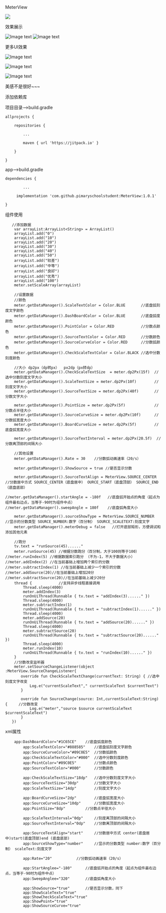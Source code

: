 MeterView

![](https://jitpack.io/v/pimaryschoolstudent/MeterView.svg)

效果展示

![Image text](https://github.com/pimaryschoolstudent/MeterView/blob/master/showImage/-180180.gif)
![Image text](https://github.com/pimaryschoolstudent/MeterView/blob/master/showImage/-180325.gif)

更多UI效果

![Image text](https://github.com/pimaryschoolstudent/MeterView/blob/master/showImage/%E5%BE%AE%E4%BF%A1%E6%88%AA%E5%9B%BE_20191126110912.png)

![Image text](https://github.com/pimaryschoolstudent/MeterView/blob/master/showImage/%E5%BE%AE%E4%BF%A1%E6%88%AA%E5%9B%BE_20191126111029.png)

![Image text](https://github.com/pimaryschoolstudent/MeterView/blob/master/showImage/%E5%BE%AE%E4%BF%A1%E6%88%AA%E5%9B%BE_20191126111043.png)

美感不是很好~~~

添加依赖库

项目目录——>build.gradle

	allprojects {

		repositories {
		
			...
			
			maven { url 'https://jitpack.io' }
			
		}
		
	}

	
app——>build.gradle
  
  	dependencies {
  
       		...
       
	     implementation 'com.github.pimaryschoolstudent:MeterView:1.0.1'
	     
	}
	
组件使用

       //添加数据
        var arrayList:ArrayList<String> = ArrayList()
        arrayList.add("0")
        arrayList.add("10")
        arrayList.add("20")
        arrayList.add("30")
        arrayList.add("40")
        arrayList.add("50")
        arrayList.add("较差")
        arrayList.add("中等")
        arrayList.add("良好")
        arrayList.add("优秀")
        arrayList.add("100")
        meter.setScaleArray(arrayList)

        //设置数据
        //颜色
        meter.getDataManager().ScaleTextColor = Color.BLUE       //底盘弧刻度文字颜色
        meter.getDataManager().DashBoardColor = Color.BLUE       //底盘弧度颜色
        meter.getDataManager().PointColor = Color.RED            //分数点颜色
        meter.getDataManager().SourceTextColor = Color.RED       //分数颜色
        meter.getDataManager().SourceCurveColor = Color.RED      //分数弧颜色
        meter.getDataManager().CheckScaleTextColor = Color.BLACK //选中分数刻度颜色

        //大小 dp2px（dp转px）  px2dp（px转dp）
        meter.getDataManager().CheckScaleTextSize  = meter.dp2Px(15f)  //选中分数刻度文字大小
        meter.getDataManager().ScaleTextSize = meter.dp2Px(10f)        //刻度文字大小
        meter.getDataManager().SourceTextSize = meter.dp2Px(40f)       //分数文字大小

        meter.getDataManager().PointSize = meter.dp2Px(5f)             //分数点半径大小
        meter.getDataManager().SourceCurveSize = meter.dp2Px(10f)      //分数弧宽度大小
        meter.getDataManager().BoardCurveSize = meter.dp2Px(5f)        //底盘弧宽度大小

        meter.getDataManager().SourceTextInterval = meter.dp2Px(20.5f)  //分数离顶部的间隔大小

        //其他设置
        meter.getDataManager().Rate = 30    //分数弧动画速率（20/s）

        meter.getDataManager().ShowSource = true //是否显示分数

        meter.getDataManager().SourceTextAlign = MeterView.SOURCE_CENTER    //分数居中方式 SOURCE_CENTER（底盘居中） OURCE_START（底盘顶部） SOURCE_END （底盘底部）

	//meter.getDataManager().startAngle = -180f   //底盘弧开始点的角度（起点为组件最右边点，当等于-90时为组件中点）
	//meter.getDataManager().sweepAngle = 180f    //底盘弧角度大小

        meter.getDataManager().sourceShowType = MeterView.SOURCE_NUMBER  //显示的分数类型 SOURCE_NUMBER:数字（百分制） SOURCE_SCALETEXT:刻度文字
        meter.getDataManager().meterDebug = false   //打开底部矩形，方便调试和添加其他元素

        //跑分
        tv.text = "runSource(45)......"
        meter.runSource(45) //根据分数跑分（百分制，大于100则等于100）
	//meter.runIndex(5) //根据数据索引跑分 （不为-1，不大于数据大小）
	//meter.addIndex(2) //在当前基础上增加两个索引的分数
	//meter.subtractIndex(1) //在当前基础上减少一个索引的分数
	//meter.addSource(20)//在当前基础上增加20分
	//meter.subtractSource(20)//在当前基础上减少20分
        thread {            //支持异步线程直接调用
            Thread.sleep(4000)
            meter.addIndex(3)
            runOnUiThread(Runnable { tv.text = "addIndex(3)......" })
            Thread.sleep(4000)
            meter.subtractIndex(1)
            runOnUiThread(Runnable { tv.text = "subtractIndex(1)......" })
            Thread.sleep(4000)
            meter.addSource(20)
            runOnUiThread(Runnable { tv.text = "addSource(20)......" })
            Thread.sleep(4000)
            meter.subtractSource(20)
            runOnUiThread(Runnable { tv.text = "subtractSource(20)......" })
            Thread.sleep(4000)
            meter.runIndex(10)
            runOnUiThread(Runnable { tv.text = "runIndex(10)......" })
        }
        //分数改变监听器
        meter.setSourceChangeListener(object :MeterView.SourceChangeListener{
           override fun CheckScaleTextChange(currentText: String) { //选中刻度文字改变
               Log.e("currentScaleText"," currentScaleText $currentText")
           }

           override fun SourceChange(source: Int,currentScaleText:String) {     //分数改变
               Log.e("meter","source $source currentScaleText $currentScaleText")
           }
       })
xml属性

	    app:DashBoardColor="#1C65CE"	//底盘弧度颜色
            app:ScaleTextColor="#888585"	//底盘弧刻度文字颜色
            app:SourceCurveColor="#09C0E5"	//分数弧颜色
            app:CheckScaleTextColor="#000"	//选中分数刻度颜色
            app:PointColor="#09C0E5"		//分数点颜色
            app:SourceTextColor="#000"		//分数颜色

            app:CheckScaleTextSize="18dp"	//选中分数刻度文字大小
            app:SourceTextSize="30dp"		//分数文字大小
            app:ScaleTextSize="14dp"		//刻度文字大小

            app:BoardCurveSize="2dp"		//底盘弧宽度大小
            app:SourceCurveSize="10dp"		//分数弧宽度大小
            app:PointSize="8dp"			//分数点半径大小

            app:ScaleTextInterval="0dp"		//刻度离顶部的间隔大小
            app:SourceTextInterval="0dp"	//分数离顶部的间隔大小
            
            app:SourceTextAlign="start"		//分数居中方式 center(底盘居中)start(底盘顶部)end (底盘底部)
            app:SourceShowType="number"		//显示的分数类型 number:数字（百分制） scaleText:刻度文字
            
            app:Rate="20"			//分数弧动画速率（20/s）

            app:StartAnglee="-180"		//底盘弧开始点的角度（起点为组件最右边点，当等于-90时为组件中点）
            app:SweepAnglee="320"		//底盘弧角度大小

            app:ShowSource="true"		//是否显示分数，同下
            app:ShowScaleText="true"
            app:ShowCheckScaleText="true"
            app:ShowPoint="true"
            app:ShowSourceCurve="true"
